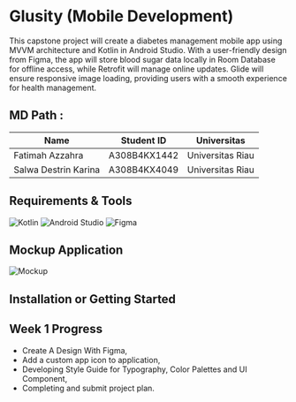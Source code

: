 # Glusity (Mobile Development)

This capstone project will create a diabetes management mobile app using MVVM architecture and Kotlin in Android Studio. With a user-friendly design from Figma, the app will store blood sugar data locally in Room Database for offline access, while Retrofit will manage online updates. Glide will ensure responsive image loading, providing users with a smooth experience for health management.

## **MD Path :**
| Name                              | Student ID  | Universitas   |
| ----------------------------------|-------------|---------------|
| Fatimah Azzahra                   | A308B4KX1442	 | Universitas Riau |
| Salwa Destrin Karina	            | A308B4KX4049	 | Universitas Riau  |

## Requirements & Tools
![Kotlin](https://img.shields.io/badge/kotlin-%237F52FF.svg?style=for-the-badge&logo=kotlin&logoColor=white)
![Android Studio](https://img.shields.io/badge/Android%20Studio-3DDC84.svg?style=for-the-badge&logo=android-studio&logoColor=white)
![Figma](https://img.shields.io/badge/figma-%23F24E1E.svg?style=for-the-badge&logo=figma&logoColor=white)

## Mockup Application
![Mockup](https://github.com/mdaninas/Capstone-Project/blob/main/images/mockup.png)

## Installation or Getting Started


## Week 1 Progress
- Create A Design With Figma,
- Add a custom app icon to application,
- Developing Style Guide for Typography, Color Palettes and UI Component,
- Completing and submit project plan.

